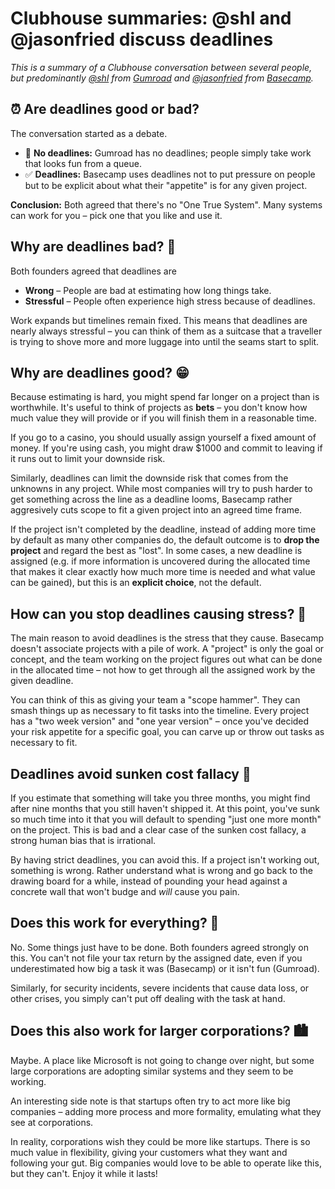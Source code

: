 # **Clubhouse summaries**: @shl and @jasonfried discuss deadlines

*This is a summary of a Clubhouse conversation between several people, but predominantly [@shl](https://twitter.com/shl) from [Gumroad](https://gumroad.com) and [@jasonfried](https://twitter.com/jasonfried) from [Basecamp](https://basecamp.com).*

## ⏰ Are deadlines good or bad?

The conversation started as a debate. 

* 🚫 **No deadlines:** Gumroad has no deadlines; people simply take work that looks fun from a queue. 
* ✅ **Deadlines:** Basecamp uses deadlines not to put pressure on people but to be explicit about what their "appetite" is for any given project.

**Conclusion:** Both agreed that there's no "One True System". Many systems can work for you – pick one that you like and use it.

## Why are deadlines bad? 🙁

Both founders agreed that deadlines are 

* **Wrong** – People are bad at estimating how long things take.
* **Stressful** – People often experience high stress because of deadlines.

Work expands but timelines remain fixed. This means that deadlines are nearly always stressful – you can think of them as a suitcase that a traveller is trying to shove more and more luggage into until the seams start to split.

## Why are deadlines good? 😁

Because estimating is hard, you might spend far longer on a project than is worthwhile. It's useful to think of projects as **bets** – you don't know how much value they will provide or if you will finish them in a reasonable time.

If you go to a casino, you should usually assign yourself a fixed amount of money. If you're using cash, you might draw $1000 and commit to leaving if it runs out to limit your downside risk.

Similarly, deadlines can limit the downside risk that comes from the unknowns in any project. While most companies will try to push harder to get something across the line as a deadline looms, Basecamp rather aggresively cuts scope to fit a given project into an agreed time frame.

If the project isn't completed by the deadline, instead of adding more time by default as many other companies do, the default outcome is to **drop the project** and regard the best as "lost". In some cases, a new deadline is assigned (e.g. if more information is uncovered during the allocated time that makes it clear exactly how much more time is needed and what value can be gained), but this is an **explicit choice**, not the default.

## How can you stop deadlines causing stress? 🥴

The main reason to avoid deadlines is the stress that they cause. Basecamp doesn't associate projects with a pile of work. A "project" is only the goal or concept, and the team working on the project figures out what can be done in the allocated time – not how to get through all the assigned work by the given deadline.

You can think of this as giving your team a "scope hammer". They can smash things up as necessary to fit tasks into the timeline. Every project has a "two week version" and "one year version" – once you've decided your risk appetite for a specific goal, you can carve up or throw out tasks as necessary to fit.

## Deadlines avoid sunken cost fallacy 🌊

If you estimate that something will take you three months, you might find after nine months that you still haven't shipped it. At this point, you've sunk so much time into it that you will default to spending "just one more month" on the project. This is bad and a clear case of the sunken cost fallacy, a strong human bias that is irrational. 

By having strict deadlines, you can avoid this. If a project isn't working out, something is wrong. Rather understand what is wrong and go back to the drawing board for a while, instead of pounding your head against a concrete wall that won't budge and _will_ cause you pain.

## Does this work for everything? 💊

No. Some things just have to be done. Both founders agreed strongly on this. You can't not file your tax return by the assigned date, even if you underestimated how big a task it was (Basecamp) or it isn't fun (Gumroad).

Similarly, for security incidents, severe incidents that cause data loss, or other crises, you simply can't put off dealing with the task at hand. 

## Does this also work for larger corporations? 🏙

Maybe. A place like Microsoft is not going to change over night, but some large corporations are adopting similar systems and they seem to be working.

An interesting side note is that startups often try to act more like big companies – adding more process and more formality, emulating what they see at corporations.

In reality, corporations wish they could be more like startups. There is so much value in flexibility, giving your customers what they want and following your gut. Big companies would love to be able to operate like this, but they can't. Enjoy it while it lasts!






